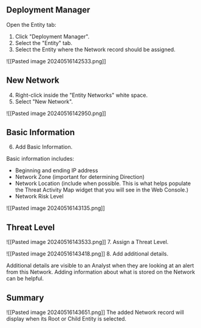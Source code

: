 
## Deployment Manager

Open the Entity tab:

1. Click "Deployment Manager".
2. Select the "Entity" tab.
3. Select the Entity where the Network record should be assigned.

![[Pasted image 20240516142533.png]]


## New Network
4. Right-click inside the "Entity Networks" white space. 
5. Select "New Network".

![[Pasted image 20240516142950.png]]


## Basic Information

6. Add Basic Information. 

Basic information includes:

- Beginning and ending IP address
- Network Zone (important for determining Direction)
- Network Location (include when possible. This is what helps populate the Threat Activity Map widget that you will see in the Web Console.)
- Network Risk Level

![[Pasted image 20240516143135.png]]


## Threat Level
![[Pasted image 20240516143533.png]]
7. Assign a Threat Level.


![[Pasted image 20240516143418.png]]
8. Add additional details. 

  
Additional details are visible to an Analyst when they are looking at an alert from this Network. Adding information about what is stored on the Network can be helpful.


## Summary
![[Pasted image 20240516143651.png]]
The added Network record will display when its Root or Child Entity is selected.